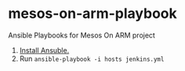 # mesos-on-arm-playbook
Ansible Playbooks for Mesos On ARM project

1. [Install Ansuble.](http://docs.ansible.com/ansible/latest/intro_installation.html)
2. Run `ansible-playbook -i hosts jenkins.yml`
